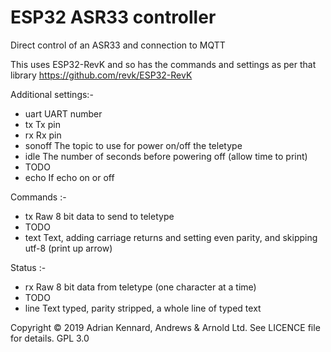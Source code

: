 # ESP32 ASR33 controller

Direct control of an ASR33 and connection to MQTT

This uses ESP32-RevK and so has the commands and settings as per that library
https://github.com/revk/ESP32-RevK

Additional settings:-
- uart	UART number
- tx	Tx pin
- rx	Rx pin
- sonoff	The topic to use for power on/off the teletype
- idle	The number of seconds before powering off (allow time to print)
- TODO
- echo	If echo on or off

Commands :-
- tx	Raw 8 bit data to send to teletype
- TODO
- text	Text, adding carriage returns and setting even parity, and skipping utf-8 (print up arrow)

Status :-
- rx	Raw 8 bit data from teletype (one character at a time)
- TODO
- line	Text typed, parity stripped, a whole line of typed text

Copyright © 2019 Adrian Kennard, Andrews & Arnold Ltd. See LICENCE file for details. GPL 3.0
